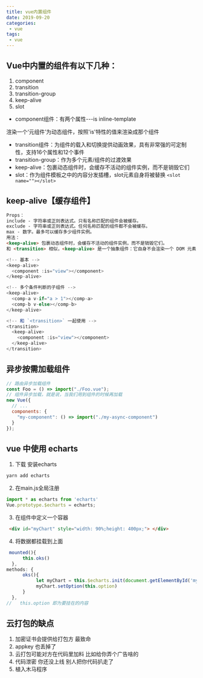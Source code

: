 ```yaml
---
title: vue内置组件
date: 2019-09-20
categories:
 - vue
tags:
 - vue
---
```


## Vue中内置的组件有以下几种：

1. component
2. transition
3. transition-group
4. keep-alive
5. slot
- component组件：有两个属性---is    inline-template

渲染一个‘元组件’为动态组件，按照'is'特性的值来渲染成那个组件
- transition组件：为组件的载入和切换提供动画效果，具有非常强的可定制性，支持16个属性和12个事件
- transition-group：作为多个元素/组件的过渡效果
- keep-alive：包裹动态组件时，会缓存不活动的组件实例，而不是销毁它们
- slot：作为组件模板之中的内容分发插槽，slot元素自身将被替换   `<slot name=""></slot>`

## keep-alive【缓存组件】
```html
Props：
include - 字符串或正则表达式。只有名称匹配的组件会被缓存。
exclude - 字符串或正则表达式。任何名称匹配的组件都不会被缓存。
max - 数字。最多可以缓存多少组件实例。
用法：
<keep-alive> 包裹动态组件时，会缓存不活动的组件实例，而不是销毁它们。
和 <transition> 相似，<keep-alive> 是一个抽象组件：它自身不会渲染一个 DOM 元素，也不会出现在组件的父组件链中。

```
```js
<!-- 基本 -->
<keep-alive>
  <component :is="view"></component>
</keep-alive>

<!-- 多个条件判断的子组件 -->
<keep-alive>
  <comp-a v-if="a > 1"></comp-a>
  <comp-b v-else></comp-b>
</keep-alive>

<!-- 和 `<transition>` 一起使用 -->
<transition>
  <keep-alive>
    <component :is="view"></component>
  </keep-alive>
</transition>
```
## 异步按需加载组件
```js
// 路由异步加载组件
const Foo = () => import("./Foo.vue");
// 组件异步加载，就是说，当我们用到组件的时候再加载
new Vue({
  // ...
  components: {
    "my-component": () => import("./my-async-component")
  }
});
```
## vue 中使用 echarts
1. 下载 安装echarts
```js
yarn add echarts 
```
2. 在main.js全局注册
```js
import * as echarts from 'echarts'
Vue.prototype.$echarts = echarts;
```
3. 在组件中定义一个容器
```html
 <div id="myChart" style="width: 90%;height: 400px;"> </div>
```
4. 将数据都挂载到上面
```js
 mounted(){
      this.oks()
  },
methods: {
      oks(){
           let myChart = this.$echarts.init(document.getElementById('myChart'))
           myChart.setOption(this.option)
      }
  },
//   this.option 即为要挂在的内容
```

## 云打包的缺点
1. 加密证书会提供给打包方  最致命
2. appkey 也丢掉了
3. 云打包可能对方在代码里加料 比如给你弄个广告啥的
4. 代码泄密   你还没上线  别人把你代码扒走了  
5. 植入木马程序
